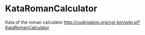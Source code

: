 KataRomanCalculator
===================

Kata of the roman calculator http://codingdojo.org/cgi-bin/wiki.pl?KataRomanCalculator
